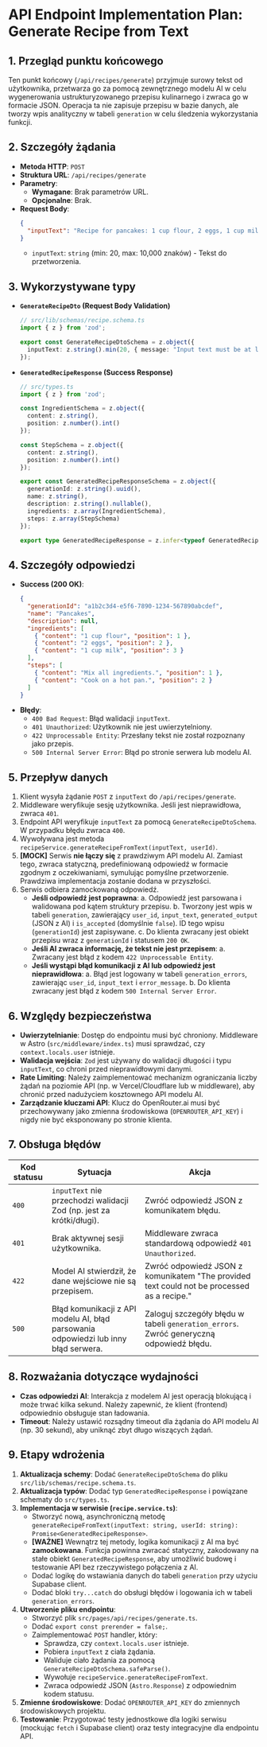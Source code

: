 # API Endpoint Implementation Plan: Generate Recipe from Text

## 1. Przegląd punktu końcowego
Ten punkt końcowy (`/api/recipes/generate`) przyjmuje surowy tekst od użytkownika, przetwarza go za pomocą zewnętrznego modelu AI w celu wygenerowania ustrukturyzowanego przepisu kulinarnego i zwraca go w formacie JSON. Operacja ta nie zapisuje przepisu w bazie danych, ale tworzy wpis analityczny w tabeli `generation` w celu śledzenia wykorzystania funkcji.

## 2. Szczegóły żądania
-   **Metoda HTTP**: `POST`
-   **Struktura URL**: `/api/recipes/generate`
-   **Parametry**:
    -   **Wymagane**: Brak parametrów URL.
    -   **Opcjonalne**: Brak.
-   **Request Body**:
    ```json
    {
      "inputText": "Recipe for pancakes: 1 cup flour, 2 eggs, 1 cup milk. Mix all ingredients. Cook on a hot pan."
    }
    ```
    -   `inputText`: `string` (min: 20, max: 10,000 znaków) - Tekst do przetworzenia.

## 3. Wykorzystywane typy
-   **`GenerateRecipeDto` (Request Body Validation)**
    ```typescript
    // src/lib/schemas/recipe.schema.ts
    import { z } from 'zod';

    export const GenerateRecipeDtoSchema = z.object({
      inputText: z.string().min(20, { message: "Input text must be at least 20 characters long." }).max(10000, { message: "Input text cannot exceed 10,000 characters." })
    });
    ```
-   **`GeneratedRecipeResponse` (Success Response)**
    ```typescript
    // src/types.ts
    import { z } from 'zod';

    const IngredientSchema = z.object({
      content: z.string(),
      position: z.number().int()
    });

    const StepSchema = z.object({
      content: z.string(),
      position: z.number().int()
    });

    export const GeneratedRecipeResponseSchema = z.object({
      generationId: z.string().uuid(),
      name: z.string(),
      description: z.string().nullable(),
      ingredients: z.array(IngredientSchema),
      steps: z.array(StepSchema)
    });

    export type GeneratedRecipeResponse = z.infer<typeof GeneratedRecipeResponseSchema>;
    ```

## 4. Szczegóły odpowiedzi
-   **Success (200 OK)**:
    ```json
    {
      "generationId": "a1b2c3d4-e5f6-7890-1234-567890abcdef",
      "name": "Pancakes",
      "description": null,
      "ingredients": [
        { "content": "1 cup flour", "position": 1 },
        { "content": "2 eggs", "position": 2 },
        { "content": "1 cup milk", "position": 3 }
      ],
      "steps": [
        { "content": "Mix all ingredients.", "position": 1 },
        { "content": "Cook on a hot pan.", "position": 2 }
      ]
    }
    ```
-   **Błędy**:
    -   `400 Bad Request`: Błąd walidacji `inputText`.
    -   `401 Unauthorized`: Użytkownik nie jest uwierzytelniony.
    -   `422 Unprocessable Entity`: Przesłany tekst nie został rozpoznany jako przepis.
    -   `500 Internal Server Error`: Błąd po stronie serwera lub modelu AI.

## 5. Przepływ danych
1.  Klient wysyła żądanie `POST` z `inputText` do `/api/recipes/generate`.
2.  Middleware weryfikuje sesję użytkownika. Jeśli jest nieprawidłowa, zwraca `401`.
3.  Endpoint API weryfikuje `inputText` za pomocą `GenerateRecipeDtoSchema`. W przypadku błędu zwraca `400`.
4.  Wywoływana jest metoda `recipeService.generateRecipeFromText(inputText, userId)`.
5.  **[MOCK]** Serwis **nie łączy się** z prawdziwym API modelu AI. Zamiast tego, zwraca statyczną, predefiniowaną odpowiedź w formacie zgodnym z oczekiwaniami, symulując pomyślne przetworzenie. Prawdziwa implementacja zostanie dodana w przyszłości.
6.  Serwis odbiera zamockowaną odpowiedź.
    -   **Jeśli odpowiedź jest poprawna**:
        a.  Odpowiedź jest parsowana i walidowana pod kątem struktury przepisu.
        b.  Tworzony jest wpis w tabeli `generation`, zawierający `user_id`, `input_text`, `generated_output` (JSON z AI) i `is_accepted` (domyślnie `false`). ID tego wpisu (`generationId`) jest zapisywane.
        c.  Do klienta zwracany jest obiekt przepisu wraz z `generationId` i statusem `200 OK`.
    -   **Jeśli AI zwraca informację, że tekst nie jest przepisem**:
        a.  Zwracany jest błąd z kodem `422 Unprocessable Entity`.
    -   **Jeśli wystąpi błąd komunikacji z AI lub odpowiedź jest nieprawidłowa**:
        a.  Błąd jest logowany w tabeli `generation_errors`, zawierając `user_id`, `input_text` i `error_message`.
        b.  Do klienta zwracany jest błąd z kodem `500 Internal Server Error`.

## 6. Względy bezpieczeństwa
-   **Uwierzytelnianie**: Dostęp do endpointu musi być chroniony. Middleware w Astro (`src/middleware/index.ts`) musi sprawdzać, czy `context.locals.user` istnieje.
-   **Walidacja wejścia**: `Zod` jest używany do walidacji długości i typu `inputText`, co chroni przed nieprawidłowymi danymi.
-   **Rate Limiting**: Należy zaimplementować mechanizm ograniczania liczby żądań na poziomie API (np. w Vercel/Cloudflare lub w middleware), aby chronić przed nadużyciem kosztownego API modelu AI.
-   **Zarządzanie kluczami API**: Klucz do OpenRouter.ai musi być przechowywany jako zmienna środowiskowa (`OPENROUTER_API_KEY`) i nigdy nie być eksponowany po stronie klienta.

## 7. Obsługa błędów
| Kod statusu | Sytuacja                                                                  | Akcja                                                                             |
|-------------|---------------------------------------------------------------------------|-----------------------------------------------------------------------------------|
| `400`       | `inputText` nie przechodzi walidacji Zod (np. jest za krótki/długi).         | Zwróć odpowiedź JSON z komunikatem błędu.                                         |
| `401`       | Brak aktywnej sesji użytkownika.                                          | Middleware zwraca standardową odpowiedź `401 Unauthorized`.                         |
| `422`       | Model AI stwierdził, że dane wejściowe nie są przepisem.                     | Zwróć odpowiedź JSON z komunikatem "The provided text could not be processed as a recipe." |
| `500`       | Błąd komunikacji z API modelu AI, błąd parsowania odpowiedzi lub inny błąd serwera. | Zaloguj szczegóły błędu w tabeli `generation_errors`. Zwróć generyczną odpowiedź błędu. |

## 8. Rozważania dotyczące wydajności
-   **Czas odpowiedzi AI**: Interakcja z modelem AI jest operacją blokującą i może trwać kilka sekund. Należy zapewnić, że klient (frontend) odpowiednio obsługuje stan ładowania.
-   **Timeout**: Należy ustawić rozsądny timeout dla żądania do API modelu AI (np. 30 sekund), aby uniknąć zbyt długo wiszących żądań.

## 9. Etapy wdrożenia
1.  **Aktualizacja schemy**: Dodać `GenerateRecipeDtoSchema` do pliku `src/lib/schemas/recipe.schema.ts`.
2.  **Aktualizacja typów**: Dodać typ `GeneratedRecipeResponse` i powiązane schematy do `src/types.ts`.
3.  **Implementacja w serwisie (`recipe.service.ts`)**:
    -   Stworzyć nową, asynchroniczną metodę `generateRecipeFromText(inputText: string, userId: string): Promise<GeneratedRecipeResponse>`.
    -   **[WAŻNE]** Wewnątrz tej metody, logika komunikacji z AI ma być **zamockowana**. Funkcja powinna zwracać statyczny, zakodowany na stałe obiekt `GeneratedRecipeResponse`, aby umożliwić budowę i testowanie API bez rzeczywistego połączenia z AI.
    -   Dodać logikę do wstawiania danych do tabeli `generation` przy użyciu Supabase client.
    -   Dodać bloki `try...catch` do obsługi błędów i logowania ich w tabeli `generation_errors`.
4.  **Utworzenie pliku endpointu**:
    -   Stworzyć plik `src/pages/api/recipes/generate.ts`.
    -   Dodać `export const prerender = false;`.
    -   Zaimplementować `POST` handler, który:
        -   Sprawdza, czy `context.locals.user` istnieje.
        -   Pobiera `inputText` z ciała żądania.
        -   Waliduje ciało żądania za pomocą `GenerateRecipeDtoSchema.safeParse()`.
        -   Wywołuje `recipeService.generateRecipeFromText`.
        -   Zwraca odpowiedź JSON (`Astro.Response`) z odpowiednim kodem statusu.
5.  **Zmienne środowiskowe**: Dodać `OPENROUTER_API_KEY` do zmiennych środowiskowych projektu.
6.  **Testowanie**: Przygotować testy jednostkowe dla logiki serwisu (mockując `fetch` i Supabase client) oraz testy integracyjne dla endpointu API.
